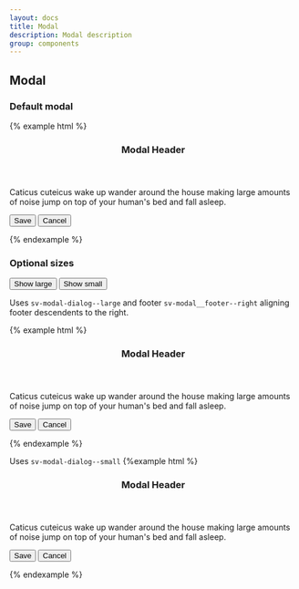 ```yaml
---
layout: docs
title: Modal
description: Modal description
group: components
---
```


## Modal ##

### Default modal ###


{% example html %}

<div class="sv-modal sv-demo__modal--regular" role="dialog" aria-labelledby="myDialog" aria-hidden="true" tabindex="-1">
   <div class="sv-modal__dialog">
      <section class="sv-modal__content">
         <header class="sv-modal__header">
            <h3 class="sv-modal__header__title">Modal Header</h3>
         </header>
         <div class="sv-modal__body">
            <p class="sv-font sv-font--text">Caticus cuteicus wake up wander around the house making large amounts of noise jump on top of your human's bed
               and fall asleep.</p>
         </div>
         <footer class="sv-modal__footer">
            <button type="button" class="sv-button sv-button--primary">Save</button>
            <button type="button" class="sv-button sv-button--link">Cancel</button>
         </footer>
      </section>
   </div>
</div>

{% endexample %}
<br/>

### Optional sizes ###

<button id="largeBtn" data-toggle="modal" type="button" class="sv-button sv-button--primary sv-button--large">Show large</button>
<button id="smallBtn" data-toggle="modal" type="button" class="sv-button sv-button--primary sv-button--large">Show small</button>
<br />

Uses `sv-modal-dialog--large` and footer `sv-modal__footer--right` aligning footer descendents to the right.

{% example html %}
<div id="example1" class="sv-modal" role="dialog" aria-labelledby="myDialog" aria-hidden="true" tabindex="-1">
   <div class="sv-modal__dialog--large">
      <section class="sv-modal__content">
         <header class="sv-modal__header">
            <h3 class="sv-modal__header__title">Modal Header</h3>
         </header>
         <div class="sv-modal__body">
            <p class="sv-font sv-font--text">Caticus cuteicus wake up wander around the house making large amounts of noise jump on top of your human's bed
               and fall asleep.</p>
         </div>
         <footer class="sv-modal__footer--right">
            <button type="button" class="sv-button sv-button--primary">Save</button>
            <button type="button" class="sv-button sv-button--link" id="demo1">Cancel</button>
         </footer>
      </section>
   </div>
</div>

{% endexample %}

Uses `sv-modal-dialog--small` 
{%example html %}

<div id="example2" class="sv-modal" role="dialog" aria-labelledby="myDialog" aria-hidden="true" tabindex="-1">
   <div class="sv-modal__dialog--small">
      <section class="sv-modal__content">
         <header class="sv-modal__header">
            <h3 class="sv-modal__header__title">Modal Header</h3>
         </header>
         <div class="sv-modal__body">
            <p class="sv-font sv-font--text">Caticus cuteicus wake up wander around the house making large amounts of noise jump on top of your human's bed
               and fall asleep.</p>
         </div>
         <footer class="sv-modal__footer">
            <button type="button" class="sv-button sv-button--primary">Save</button>
            <button type="button" class="sv-button sv-button--link" id="demo2">Cancel</button>
         </footer>
      </section>
   </div>
</div>

{% endexample %}

<script>

   var demo1 = document.getElementById("example1");
   var demo2 = document.getElementById("example2");

   document.getElementById("largeBtn").addEventListener("click", function(event) {   
      demo1.classList.toggle("sv-modal--show");
   }); 

   document.getElementById("demo1").addEventListener("click", function(event) {
      demo1.classList.toggle("sv-modal--show");
   });

   document.getElementById("smallBtn").addEventListener("click", function(event) {
      demo2.classList.toggle("sv-modal--show");
   });

   document.getElementById("demo2").addEventListener("click", function(event) {
      demo2.classList.toggle("sv-modal--show");
   });

</script>



